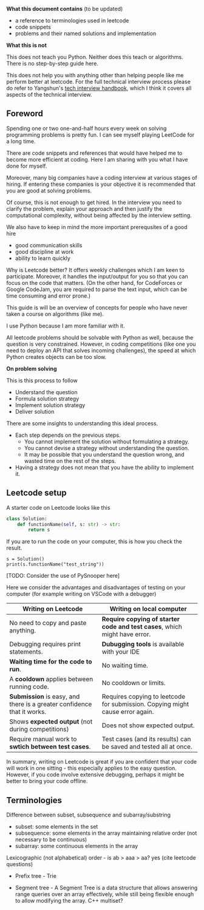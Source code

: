 

**What this document contains** (to be updated)

- a reference to terminologies used in leetcode
- code snippets
- problems and their named solutions and implementation

**What this is not**

This does not teach you Python. Neither does this teach or algorithms. There is no step-by-step guide here.

This does not help you with anything other than helping people like me perform better at leetcode. For the full technical interview process please do refer to Yangshun's [tech interview handbook](https://yangshun.github.io/tech-interview-handbook), which I think it covers all aspects of the technical interview.


## Foreword

Spending one or two one-and-half hours every week on solving programming problems is pretty fun. I can see myself playing LeetCode for a long time.

There are code snippets and references that would have helped me to become more efficient at coding. Here I am sharing with you what I have done for myself.

Moreover, many big companies have a coding interview at various stages of hiring. If entering these companies is your objective it is recommended that you are good at solving problems.

Of course, this is not enough to get hired. In the interview you need to clarify the problem, explain your approach and then justify the computational complexity, without being affected by the interview setting.

We also have to keep in mind the more important prerequsites of a good hire 
- good communication skills
- good discipline at work 
- ability to learn quickly

Why is Leetcode better? It offers weekly challenges which I am keen to participate. Moreover, it handles the input/output for you so that you can focus on the code that matters. (On the other hand, for CodeForces or Google CodeJam, you are required to parse the text input, which can be time consuming and error prone.)

This guide is will be an overview of concepts for people who have never taken a course on algorithms (like me). 

I use Python because I am more familiar with it.

All leetcode problems should be solvable with Python as well, because the question is very constrained. However, in coding competitions (like one you need to deploy an API that solves incoming challenges), the speed at which Python creates objects can be too slow.

**On problem solving**

This is this process to follow
- Understand the question
- Formula solution strategy
- Implement solution strategy
- Deliver solution

There are some insights to understanding this ideal process.
- Each step depends on the previous steps.
  - You cannot implement the solution without formulating a strategy. 
  - You cannot devise a strategy without understanding the question.
  - It may be possible that you understand the question wrong, and wasted time on the rest of the steps.
- Having a strategy does not mean that you have the ability to implement it.


## Leetcode setup

A starter code on Leetcode looks like this

```python
class Solution:
    def functionName(self, s: str) -> str:
        return s
```

If you are to run the code on your computer, this is how you check the result.

```
s = Solution()
print(s.functionName("test_string"))
```

[TODO: Consider the use of PySnooper here]

Here we consider the advantages and disadvantages of testing on your computer (for example writing on VSCode with a debugger)

| Writing on Leetcode                                          | Writing on local computer                                    |
| ------------------------------------------------------------ | ------------------------------------------------------------ |
| No need to copy and paste anything.                          | **Require copying of starter code and test cases**, which might have error. |
| Debugging requires print statements.                         | **Dubugging tools** is available with your IDE               |
| **Waiting time for the code to run**.                        | No waiting time.                                             |
| A **cooldown** applies between running code.                 | No cooldown or limits.                                       |
| **Submission** is easy, and there is a greater confidence that it works. | Requires copying to leetcode for submission. Copying might cause error again. |
| Shows **expected output** (not during competitions)          | Does not show expected output.                               |
| Require manual work to **swtich between test cases**.        | Test cases (and its results) can be saved and tested all at once. |

In summary, writing on Leetcode is great if you are confident that your code will work in one sitting - this especially applies to the easy question. However, if you code involve extensive debugging, perhaps it might be better to bring your code offline.

## Terminologies

Difference between subset, subsequence and subarray/substring
- subset: some elements in the set
- subsequence: some elements in the array maintaining relative order (not necessary to be continuous)
- subarray: some continuous elements in the array

Lexicographic (not alphabetical) order - is ab > aaa > aa? yes (cite leetcode questions)



- Prefix tree - Trie

- Segment tree - A Segment Tree is a data structure that allows answering range queries over an array effectively, while still being flexible enough to allow modifying the array. C++ multiset?